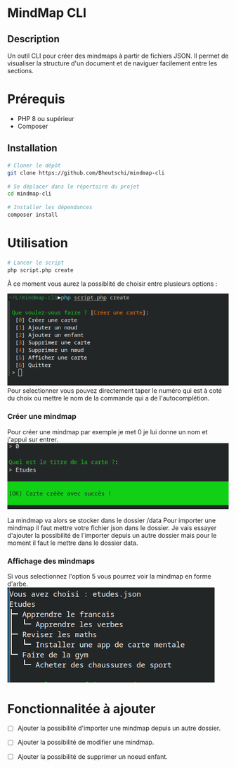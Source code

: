 # MindMap CLI
## Description
Un outil CLI pour créer des mindmaps à partir de fichiers JSON. Il permet de visualiser la structure d'un document et de naviguer facilement entre les sections.

# Prérequis
- PHP 8 ou supérieur
- Composer
## Installation
```bash
# Cloner le dépôt
git clone https://github.com/Bheutschi/mindmap-cli
```
```bash
# Se déplacer dans le répertoire du projet
cd mindmap-cli
```
```bash
# Installer les dépendances
composer install
```
# Utilisation
```bash
# Lancer le script
php script.php create 
```
À ce moment vous aurez la possiblité de choisir entre plusieurs options :

![Lancement de application](/docs/images/screen-launch.png)
Pour selectionner vous pouvez directement taper le numéro qui est à coté du choix ou mettre le nom de la commande qui a de l'autocomplétion.

### Créer une mindmap
Pour créer une mindmap par exemple je met 0 je lui donne un nom et j'appui sur entrer.
![Création d'une mindmap](/docs/images/screen-create.png)

La mindmap va alors se stocker dans le dossier /data
Pour importer une mindmap il faut mettre votre fichier json dans le dossier.
Je vais essayer d'ajouter la possibilité de l'importer depuis un autre dossier mais pour le moment il faut le mettre dans le dossier data.

### Affichage des mindmaps
Si vous selectionnez l'option 5 vous pourrez voir la mindmap en forme d'arbe.
![Affichage d'une mindmap](/docs/images/screen-tree.png)

# Fonctionnalitée à ajouter
- [ ] Ajouter la possibilité d'importer une mindmap depuis un autre dossier.
- [ ] Ajouter la possibilité de modifier une mindmap.
- [ ] Ajouter la possibilité de supprimer un noeud enfant.






















